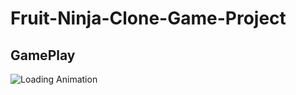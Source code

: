 # Fruit-Ninja-Clone-Game-Project
## GamePlay
![Loading Animation](https://github.com/Sslegendars/Fruit-Ninja-Clone-Game-Project/blob/main/Fruit-Ninja-Clone-Project-GamePlay.gif)
